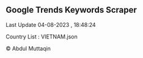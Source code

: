 

## Google Trends Keywords Scraper 
 
Last Update 04-08-2023 , 18:48:24

Country List :
VIETNAM.json



© Abdul Muttaqin 
